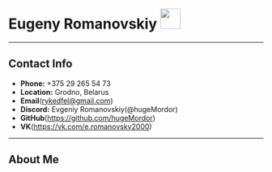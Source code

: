 # Eugeny Romanovskiy <img src="https://avatars.githubusercontent.com/u/72040616?v=4б" width="40" height="40">

-----------------------------------------------
## Contact Info
* **Phone:** +375 29 265 54 73
* **Location:** Grodno, Belarus
* **Email**(<rykedfel@gmail.com>)
* **Discord:** Evgeniy Romanovskiy(@hugeMordor)
* **GitHub**(<https://github.com/hugeMordor>)
* **VK**(<https://vk.com/e.romanovsky2000>)
-----------------------------------------------
## About Me
